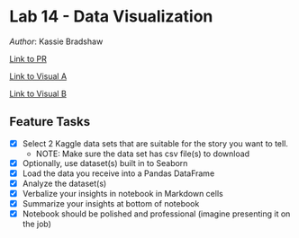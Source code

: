 # Lab 14 - Data Visualization

*Author*: Kassie Bradshaw

[Link to PR](https://github.com/kassiebradshaw/data-visualization/pull/1)

[Link to Visual A](vis-a.ipynb)

[Link to Visual B](vis-b.ipynb)

## Feature Tasks

* [x] Select 2 Kaggle data sets that are suitable for the story you want to tell.
  * NOTE: Make sure the data set has csv file(s) to download
* [x] Optionally, use dataset(s) built in to Seaborn
* [x] Load the data you receive into a Pandas DataFrame
* [x] Analyze the dataset(s)
* [x] Verbalize your insights in notebook in Markdown cells
* [x] Summarize your insights at bottom of notebook
* [x] Notebook should be polished and professional (imagine presenting it on the job)

